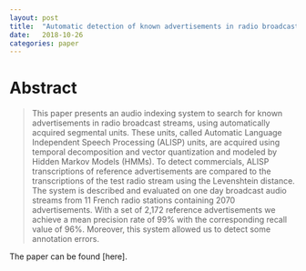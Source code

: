 ```yaml
---
layout: post
title:  "Automatic detection of known advertisements in radio broadcast with data-driven ALISP transcriptions"
date:   2018-10-26
categories: paper
---
```


# Abstract

>This paper presents an audio indexing system to search for known advertisements in radio broadcast streams, using automatically acquired segmental units. These units, called Automatic Language Independent Speech Processing (ALISP) units, are acquired using temporal decomposition and vector quantization and modeled by Hidden Markov Models (HMMs). To detect commercials, ALISP transcriptions of reference advertisements are compared to the transcriptions of the test radio stream using the Levenshtein distance. The system is described and evaluated on one day broadcast audio streams from 11 French radio stations containing 2070 advertisements. With a set of 2,172 reference advertisements we achieve a mean precision rate of 99% with the corresponding recall value of 96%. Moreover, this system allowed us to detect some annotation errors.

The paper can be found [here].

[paper]: https://link.springer.com/article/10.1007/s11042-011-0914-y
